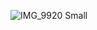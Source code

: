 ![IMG_9920 Small](https://private-user-images.githubusercontent.com/95227387/325367816-dbcd118b-b4ae-4360-bda7-e3558bacd39a.jpeg?jwt=eyJhbGciOiJIUzI1NiIsInR5cCI6IkpXVCJ9.eyJpc3MiOiJnaXRodWIuY29tIiwiYXVkIjoicmF3LmdpdGh1YnVzZXJjb250ZW50LmNvbSIsImtleSI6ImtleTUiLCJleHAiOjE3MTM5ODk4NjMsIm5iZiI6MTcxMzk4OTU2MywicGF0aCI6Ii85NTIyNzM4Ny8zMjUzNjc4MTYtZGJjZDExOGItYjRhZS00MzYwLWJkYTctZTM1NThiYWNkMzlhLmpwZWc_WC1BbXotQWxnb3JpdGhtPUFXUzQtSE1BQy1TSEEyNTYmWC1BbXotQ3JlZGVudGlhbD1BS0lBVkNPRFlMU0E1M1BRSzRaQSUyRjIwMjQwNDI0JTJGdXMtZWFzdC0xJTJGczMlMkZhd3M0X3JlcXVlc3QmWC1BbXotRGF0ZT0yMDI0MDQyNFQyMDEyNDNaJlgtQW16LUV4cGlyZXM9MzAwJlgtQW16LVNpZ25hdHVyZT04MzQ1YTQ5NTRiOGE2YjBhOTIyNjViOWJlY2UwNTM0NWIxYmM0MDQ4OTQ4NjFiYmQ2MzJmZjMwMzFjZjdmZTMzJlgtQW16LVNpZ25lZEhlYWRlcnM9aG9zdCZhY3Rvcl9pZD0wJmtleV9pZD0wJnJlcG9faWQ9MCJ9._ivyHFKJW5sr4Xr9hDLyTwt1isuT4wde4voc5Gr4KrQ)
